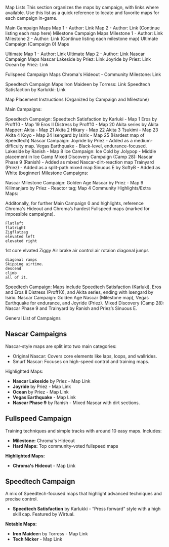 Map Lists
This section organizes the maps by campaign, with links where available. Use this list as a quick reference to locate and favorite maps for each campaign in-game.

Main Campaign Maps
Map 1 - Author: Link
Map 2 - Author: Link
(Continue listing each map here)
Milestone Campaign Maps
Milestone 1 - Author: Link
Milestone 2 - Author: Link
(Continue listing each milestone map)
Ultimate Campaign (Campaign 0) Maps

Ultimate Map 1 - Author: Link
Ultimate Map 2 - Author: Link
Nascar Campaign Maps
Nascar Lakeside by Priez: Link
Joyride by Priez: Link
Ocean by Priez: Link

Fullspeed Campaign Maps
Chroma's Hideout - Community Milestone: Link

Speedtech Campaign Maps
Iron Maideen by Torress: Link
Speedtech Satisfaction by Karlukki: Link



Map Placement Instructions
(Organized by Campaign and Milestone)

Main Campaigns:

Speedtech Campaign:
Speedtech Satisfaction by Karluki - Map 1
Eros by Proff10 - Map 19
Eros II Distress by Proff10 - Map 20
Akita series by Akita Mapper:
Akita - Map 21
Akita 2 Hikary - Map 22
Akita 3 Tsukimi - Map 23
Akita 4 Koyo - Map 24
Isengard by Isirix - Map 25 (Hardest map of Speedtech)
Nascar Campaign:
Joyride by Priez - Added as a medium-difficulty map.
Vegas Earthquake - Black-level, endurance-focused.
Lakeside by Ranish - Map 8
Ice Campaign:
Ice Cold by Jolypop - Middle placement in Ice Camp
Mixed Discovery Campaign (Camp 28):
Nascar Phase 9 (Ranish) - Added as mixed Nascar-dirt-reaction map
Trainyard (Priez) - Added as a split-path mixed map
Sinuous E by SoftyB - Added as White (beginner)
Milestone Campaigns:

Nascar Milestone Campaign:
Golden Age Nascar by Priez - Map 9
Kilimanjaro by Priez - Reactor tag; Map 4
Community Highlights/Extra Maps:

Additonally, for further Main Campaign 0 and highlights, reference Chroma's Hideout and Chroma’s hardest Fullspeed maps (marked for impossible campaigns).


    Flatleft
    flatright
    Zigflatzag
    elevated left
    elevated right
    
1st core
    elvated Ziggy 
    Air brake
    air control
    air rotaion
    diagonal jumps
    
    diagonal ramps
    Skipping airtime.
    descend
    climb
    all of it.

Speedtech Campaign:
Maps include Speedtech Satisfaction (Karluki), Eros and Eros II Distress (Proff10), and Akita series, ending with Isengard by Isirix.
Nascar Campaign:
Golden Age Nascar (Milestone map), Vegas Earthquake for endurance, and Joyride (Priez).
Mixed Discovery (Camp 28):
Nascar Phase 9 and Trainyard by Ranish and Priez’s Sinuous E.

General List of Campaigns

## Nascar Campaigns ##
Nascar-style maps are split into two main categories:
* Original Nascar: Covers core elements like laps, loops, and wallrides.
* Smurf Nascar: Focuses on high-speed control and training maps.

Highlighted Maps:
* **Nascar Lakeside** by Priez - Map Link
* **Joyride** by Priez - Map Link
* **Ocean** by Priez - Map Link
* **Vegas Earthquake** - Map Link
* **Nascar Phase 9** by Ranish - Mixed Nascar with dirt sections.


## Fullspeed Campaign ##
Training techniques and simple tracks with around 10 easy maps. Includes:
* **Milestone:** Chroma's Hideout
* **Hard Maps:** Top community-voted fullspeed maps

**Highlighted Maps:**
* **Chroma's Hideout** - Map Link


## **Speedtech Campaign** ##
A mix of Speedtech-focused maps that highlight advanced techniques and precise control.
* **Speedtech Satisfaction** by Karlukki - “Press forward” style with a high skill cap. Featured by Wirtual.

**Notable Maps:**
* **Iron Maidee**n by Torress - Map Link
* **Tech Nicker** - Map Link